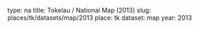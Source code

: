 type: na
title: Tokelau / National Map (2013)
slug: places/tk/datasets/map/2013
place: tk
dataset: map
year: 2013
